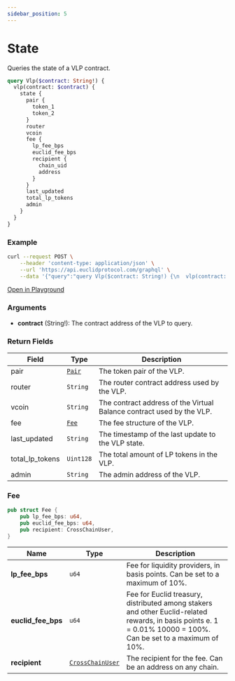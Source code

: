 ```yaml
---
sidebar_position: 5
---
```


# State
Queries the state of a VLP contract.

```graphql
query Vlp($contract: String!) {
  vlp(contract: $contract) {
    state {
      pair {
        token_1
        token_2
      }
      router
      vcoin
      fee {
        lp_fee_bps
        euclid_fee_bps
        recipient {
          chain_uid
          address
        }
      }
      last_updated
      total_lp_tokens
      admin
    }
  }
}
```

### Example

```bash
curl --request POST \
    --header 'content-type: application/json' \
    --url 'https://api.euclidprotocol.com/graphql' \
    --data '{"query":"query Vlp($contract: String!) {\n  vlp(contract: $contract) {\n    state {\n      pair {\n        token_1\n        token_2\n      }\n      router\n      vcoin\n      fee {\n        lp_fee_bps\n        euclid_fee_bps\n        recipient {\n          chain_uid\n          address\n        }\n      }\n      last_updated\n      total_lp_tokens\n      admin\n    }\n  }\n}","variables":{"contract":"nibi1m4ns69zvkk2zv0946mw298tlky5ckvu08rtxggtg29p784kc5sxqa9u8ly"}}'
```

[Open in Playground](https://api.euclidprotocol.com?explorerURLState=N4IgJg9gxgrgtgUwHYBcQC4QEcYIE4CeABAGoA2ADgBQAkUEqeAhlCukQMop4CWSA5gEIAlEWAAdJESIA3SlXqMWbInQbdloiVOlEAziiYoEYybt0UmPPKZ3npKCAGtkAfQCMZ%2Bw%2BduATF7mAL6BungQMMZ4odIy9HwxRABmCCba3tKUrikIrgBGFHqJ0ggwUGQ8YNmp%2BYXFRHgIUDwUPMgothm6UAAWVkiuMJX10kxgYI16RXb2ITPSc95kTAaDFGBGCGCJjoZkrlmOLkjT3mNwCTOLRHNBIAA0IDJMvEx5ZAh6GCDpROIgig0rH%2B7H%2BAHcVnB3AAvHo9JJgnowAgEKAADjRACsJgBWPBIKBIADsOJgSQADGQkgBmCiGAAsZDBTgAbGiwCyCESZASCFgAB78shkPA4JAs6HIf6SO5BIA)

### Arguments

- **contract** (String!): The contract address of the VLP to query.

### Return Fields

| Field            | Type          | Description                                                     |
|------------------|---------------|-----------------------------------------------------------------|
| pair             | [`Pair`](../../../Euclid%20Smart%20Contracts/CosmWasm/overview#pair)        | The token pair of the VLP.                                  |
| router           | `String`      | The router contract address used by the VLP.                             |
| vcoin            | `String`      | The contract address of the Virtual Balance contract used by the VLP.                              |
| fee              | [`Fee`](#fee)         | The fee structure of the VLP.                                   |
| last_updated     | `String`      | The timestamp of the last update to the VLP state.                    |
| total_lp_tokens  | `Uint128`     | The total amount of LP tokens in the VLP.                       |
| admin            | `String`      | The admin address of the VLP.                                   |

### Fee

```rust
pub struct Fee {
    pub lp_fee_bps: u64,
    pub euclid_fee_bps: u64,
    pub recipient: CrossChainUser,
}

```
| **Name**          | **Type**          | **Description**                                                                                     |
|-------------------|-------------------|-----------------------------------------------------------------------------------------------------|
| **lp_fee_bps**    | `u64`             | Fee for liquidity providers, in basis points.  Can be set to a maximum of 10%.                                                      |
| **euclid_fee_bps**| `u64`             | Fee for Euclid treasury, distributed among stakers and other Euclid-related rewards, in basis points e. 1 = 0.01% 10000 = 100%. Can be set to a maximum of 10%. |
| **recipient**     | [`CrossChainUser`](../../../Euclid%20Smart%20Contracts/CosmWasm/overview#crosschainuser)  | The recipient for the fee. Can be an address on any chain.                                                                       |